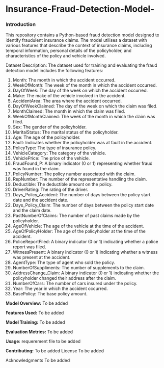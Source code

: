 # Insurance-Fraud-Detection-Model-


### Introduction
This repository contains a Python-based fraud detection model designed to identify fraudulent insurance claims. The model utilises a dataset with various features that describe the context of insurance claims, including temporal information, personal details of the policyholder, and characteristics of the policy and vehicle involved.

Dataset Description:  The dataset used for training and evaluating the fraud detection model includes the following features:
1. Month: The month in which the accident occurred.
2. WeekOfMonth: The week of the month in which the accident occurred.
3. DayOfWeek: The day of the week on which the accident occurred.
4. Make: The make of the vehicle involved in the accident.
5. AccidentArea: The area where the accident occurred.
6. DayOfWeekClaimed: The day of the week on which the claim was filed.
7. MonthClaimed: The month in which the claim was filed.
8. WeekOfMonthClaimed: The week of the month in which the claim was filed.
9. Sex: The gender of the policyholder.
10. MaritalStatus: The marital status of the policyholder.
11. Age: The age of the policyholder.
12. Fault: Indicates whether the policyholder was at fault in the accident.
13. PolicyType: The type of insurance policy.
14. VehicleCategory: The category of the vehicle.
15. VehiclePrice: The price of the vehicle.
16. FraudFound_P: A binary indicator (0 or 1) representing whether fraud was found in the claim.
17. PolicyNumber: The policy number associated with the claim.
18. RepNumber: The number of the representative handling the claim.
19. Deductible: The deductible amount on the policy.
20. DriverRating: The rating of the driver.
21. Days_Policy_Accident: The number of days between the policy start date and the accident date.
22. Days_Policy_Claim: The number of days between the policy start date and the claim date.
23. PastNumberOfClaims: The number of past claims made by the policyholder.
24. AgeOfVehicle: The age of the vehicle at the time of the accident.
25. AgeOfPolicyHolder: The age of the policyholder at the time of the accident.
26. PoliceReportFiled: A binary indicator (0 or 1) indicating whether a police report was filed.
27. WitnessPresent: A binary indicator (0 or 1) indicating whether a witness was present at the accident.
28. AgentType: The type of agent who sold the policy.
29. NumberOfSuppliments: The number of supplements to the claim.
30. AddressChange_Claim: A binary indicator (0 or 1) indicating whether the policyholder changed their address after the claim.
31. NumberOfCars: The number of cars insured under the policy.
32. Year: The year in which the accident occurred.
33. BasePolicy: The base policy amount.

**Model Overview:**
To be added


**Features Used:**
To be added

**Model Training:**
To be added


**Evaluation Metrics:**
To be added


**Usage:**
requerement file to be added

**Contributing:**
To be added
License
To be added

Acknowledgments
To be added
